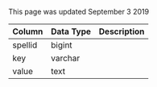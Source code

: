 This page was updated September 3 2019

| Column  | Data Type | Description |
| ------- | --------- | ----------- |
| spellid | bigint    |             |
| key     | varchar   |             |
| value   | text      |             |